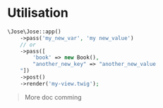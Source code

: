 # Utilisation

```php
\Jose\Jose::app()
    ->pass('my_new_var', 'my new_value')
    // or 
    ->pass([
        'book' => new Book(),
        "another_new_key" => "another_new_value
    "])
    ->post()
    ->render('my-view.twig');
```

> More doc comming






